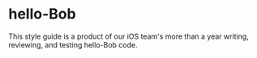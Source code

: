 # hello-Bob
This style guide is a product of our iOS team's more than a year writing, reviewing, and testing hello-Bob code.
